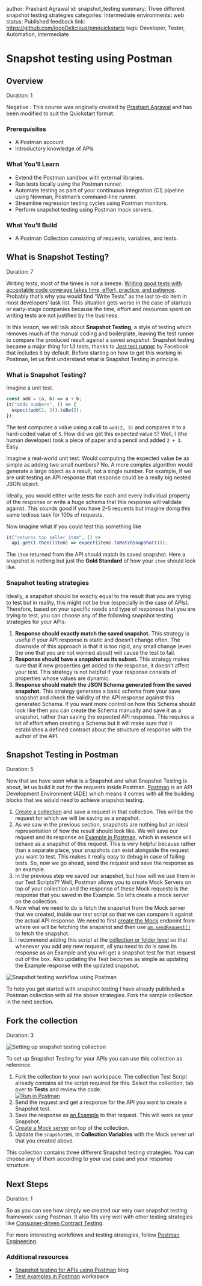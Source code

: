 author: Prashant Agrawal
id: snapshot_testing
summary: Three different snapshot testing strategies
categories: Intermediate
environments: web
status: Published
feedback link: https://github.com/loopDelicious/pmquickstarts
tags: Developer, Tester, Automation, Intermediate

# Snapshot testing using Postman

<!-- ------------------------ -->

## Overview

Duration: 1

Negative
: This course was originally created by [Prashant Agrawal](https://www.linkedin.com/in/prashantagrawal1) and has been modified to suit the Quickstart format.

### Prerequisites

- A Postman account
- Introductory knowledge of APIs

### What You’ll Learn

- Extend the Postman sandbox with external libraries.
- Run tests locally using the Postman runner.
- Automate testing as part of your continuous integration (CI) pipeline using Newman, Postman’s command-line runner.
- Streamline regression testing cycles using Postman monitors.
- Perform snapshot testing using Postman mock servers.

### What You’ll Build

- A Postman Collection consisting of requests, variables, and tests.

<!-- ------------------------ -->

## What is Snapshot Testing?

Duration: 7

Writing tests, most of the times is not a breeze. [Writing good tests with acceptable code coverage takes time, effort, practice, and patience](https://hackernoon.com/common-excuses-why-developers-dont-test-their-software-908a465e122c). Probably that’s why you would find “Write Tests” as the last to-do item in most developers’ task list. This situation gets worse in the case of startups or early-stage companies because the time, effort and resources spent on writing tests are not justified by the business.

In this lesson, we will talk about **Snapshot Testing**, a style of testing which removes much of the manual coding and boilerplate, leaving the test runner to compare the produced result against a saved _snapshot_. Snapshot testing became a major thing for UI tests, thanks to [Jest test runner](https://jestjs.io/docs/en/snapshot-testing) by Facebook that includes it by default. Before starting on how to get this working in Postman, let us first understand what is Snapshot Testing in principle.

### What is Snapshot Testing?

Imagine a unit test.

```javascript
const add = (a, b) => a + b;
it("adds numbers", () => {
  expect(add(2, 3)).toBe(5);
});
```

The test computes a value using a call to `add(2, 3)` and compares it to a hard-coded value of `5`. How did we get this expected value `5`? Well, I (the human developer) took a piece of paper and a pencil and added `2 + 3`. Easy.

Imagine a real-world unit test. Would computing the expected value be as simple as adding two small numbers? No. A more complex algorithm would generate a large object as a result, not a single number. For example, if we are unit testing an API response that response could be a really big nested JSON object.

Ideally, you would either write tests for each and every individual property of the response or write a huge schema that this response will validate against. This sounds good if you have 2–5 requests but imagine doing this same tedious task for 100s of requests.

Now imagine what if you could test this something like

```javascript
it("returns top seller item", () =>
  api.get().then((item) => expect(item).toMatchSnapshot()));
```

The `item` returned from the API should match its saved snapshot. Here a snapshot is nothing but just the **Gold Standard** of how your `item` should look like.

### Snapshot testing strategies

Ideally, a snapshot should be exactly equal to the result that you are trying to test but in reality, this might not be true (especially in the case of APIs). Therefore, based on your specific needs and type of responses that you are trying to test, you can choose any of the following snapshot testing strategies for your APIs:

1. **Response should exactly match the saved snapshot.** This strategy is useful if your API response is static and doesn’t change often. The downside of this approach is that it is too rigid, any small change (even the one that you are not worried about) will cause the test to fail.
1. **Response should have a snapshot as its subset.** This strategy makes sure that if new properties get added to the response, it doesn’t affect your test. This strategy is not helpful if your response consists of properties whose values are dynamic.
1. **Response should match the JSON Schema generated from the saved snapshot.** This strategy generates a basic schema from your save snapshot and check the validity of the API response against this generated Schema. If you want more control on how this Schema should look like then you can create the Schema manually and save it as a snapshot, rather than saving the expected API response. This requires a bit of effort when creating a Schema but it will make sure that it establishes a defined contract about the structure of response with the author of the API.

<!-- ------------------------ -->

## Snapshot Testing in Postman

Duration: 5

Now that we have seen what is a Snapshot and what Snapshot Testing is about, let us build it out for the requests inside Postman. [Postman](https://www.postman.com/) is an API Development Environment (ADE) which means it comes with all the building blocks that we would need to achieve snapshot testing.

1.  [Create a collection](https://learning.getpostman.com/docs/postman/collections/creating_collections/) and save a request in that collection. This will be the request for which we will be saving as a snapshot.
1.  As we saw in the previous section, snapshots are nothing but an ideal representation of how the result should look like. We will save our request and its response as [Example in Postman](https://learning.getpostman.com/docs/postman/collections/examples/), which in essence will behave as a snapshot of this request. This is very helpful because rather than a separate place, your snapshots can exist alongside the request you want to test. This makes it really easy to debug in case of failing tests. So, now we go ahead, send the request and save the response as an example.
1.  In the previous step we saved our snapshot, but how will we use them in our Test Scripts?? Well, Postman allows you to create Mock Servers on top of your collection and the response of these Mock requests is the response that you saved in the Example. So let’s create a mock server on the collection.
1.  Now what we need to do is fetch the snapshot from the Mock server that we created, inside our test script so that we can compare it against the actual API response. We need to first [create the Mock](https://learning.getpostman.com/docs/postman/mock_servers/setting_up_mock) endpoint from where we will be fetching the snapshot and then use [`pm.sendRequest()`](http://blog.getpostman.com/2017/10/03/send-asynchronous-requests-with-postmans-pm-api/) to fetch the snapshot.
1.  I recommend adding this script at the [collection or folder level](https://learning.getpostman.com/docs/postman/scripts/pre_request_scripts/#adding-a-pre-request-script-to-a-collection-or-folder) so that whenever you add any new request, all you need to do is save its response as an Example and you will get a snapshot test for that request out of the box. Also updating the Test becomes as simple as updating the Example response with the updated snapshot.

![[Snapshot testing workflow using Postman](assets/snapshot_testing.png)](assets/snapshot_testing.png)

To help you get started with snapshot testing I have already published a Postman collection with all the above strategies. Fork the sample collection in the next section.

<!-- ------------------------ -->

## Fork the collection

Duration: 3

![[Setting up snapshot testing collection](assets/snapshot.png)](assets/snapshot.png)

To set up Snapshot Testing for your APIs you can use this collection as reference.

1.  Fork the collection to your own workspace. The collection Test Script already contains all the script required for this. Select the collection, tab over to **Tests** and review the code.
    </br>
    [![Run in Postman](_shared_assets/button.svg)](https://god.gw.postman.com/run-collection/1559645-f8f51fd3-13eb-4049-8603-9e8f7b787fbe?action=collection%2Ffork&collection-url=entityId%3D1559645-f8f51fd3-13eb-4049-8603-9e8f7b787fbe%26entityType%3Dcollection%26workspaceId%3D70c7199b-6aee-49a6-a90f-025ad614f294)
2.  Send the request and get a response for the API you want to create a Snapshot test.
3.  Save the response as [an Example](https://learning.postman.com/docs/sending-requests/examples/) to that request. This will work as your Snapshot.
4.  [Create a Mock server](https://learning.postman.com/docs/designing-and-developing-your-api/mocking-data/mocking-with-examples/) on top of the collection.
5.  Update the `snapshotURL` in **Collection Variables** with the Mock server url that you created above.

This collection contains three different Snapshot testing strategies. You can choose any of them according to your use case and your response structure.

<!-- ------------------------ -->

## Next Steps

Duration: 1

So as you can see how simply we created our very own snapshot testing framework using Postman. It also fits very well with other testing strategies like [Consumer-driven Contract Testing](https://medium.com/postman-engineering/consumer-driven-contract-testing-using-postman-f3580dba5370).

For more interesting workflows and testing strategies, follow [Postman Engineering](https://medium.com/postman-engineering).

### Additional resources

- [Snapshot testing for APIs using Postman](https://medium.com/better-practices/snapshot-testing-for-apis-using-postman-7f9f26295d6b) blog
- [Test examples in Postman](https://www.postman.com/postman/workspace/test-examples-in-postman/overview) workspace

